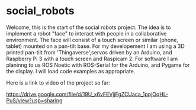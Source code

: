 # social_robots

Welcome, this is the start of the social robots project.  The idea is to implement a robot "face" to interact with people in a
collaborative environment.  The face will consist of a touch screen or similar (phone, tablet) mounted on a pan-tilt base.
For my developement I am using a 3D printed pan-tilt from 'Thingaverse',servos driven by an Arduino, and Raspberry Pi 3 with a touch
screen and Raspicam 2.  For software I am planinng to us ROS Noetic with ROS-Serial for the Arduino, and Pygame for the display. I will load code examples as appropriate.

Here is a link to video of the project so far:

https://drive.google.com/file/d/19U_x6vFEVjjFgZCUaca_1ppjOqHL-PuS/view?usp=sharing

